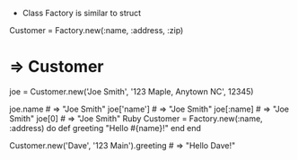 - Class Factory is similar to struct


Customer = Factory.new(:name, :address, :zip)
# => Customer

joe = Customer.new('Joe Smith', '123 Maple, Anytown NC', 12345)

joe.name    # => "Joe Smith"
joe['name'] # => "Joe Smith"
joe[:name]  # => "Joe Smith"
joe[0]      # => "Joe Smith"
Ruby
Customer = Factory.new(:name, :address) do
  def greeting
    "Hello #{name}!"
  end
end

Customer.new('Dave', '123 Main').greeting # => "Hello Dave!"